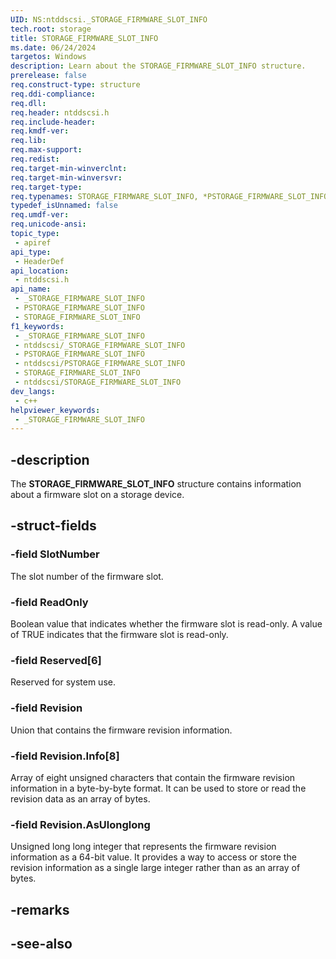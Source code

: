 ```yaml
---
UID: NS:ntddscsi._STORAGE_FIRMWARE_SLOT_INFO
tech.root: storage
title: STORAGE_FIRMWARE_SLOT_INFO
ms.date: 06/24/2024
targetos: Windows
description: Learn about the STORAGE_FIRMWARE_SLOT_INFO structure.
prerelease: false
req.construct-type: structure
req.ddi-compliance: 
req.dll: 
req.header: ntddscsi.h
req.include-header: 
req.kmdf-ver: 
req.lib: 
req.max-support: 
req.redist: 
req.target-min-winverclnt: 
req.target-min-winversvr: 
req.target-type: 
req.typenames: STORAGE_FIRMWARE_SLOT_INFO, *PSTORAGE_FIRMWARE_SLOT_INFO
typedef_isUnnamed: false
req.umdf-ver: 
req.unicode-ansi: 
topic_type:
 - apiref
api_type:
 - HeaderDef
api_location:
 - ntddscsi.h
api_name:
 - _STORAGE_FIRMWARE_SLOT_INFO
 - PSTORAGE_FIRMWARE_SLOT_INFO
 - STORAGE_FIRMWARE_SLOT_INFO
f1_keywords:
 - _STORAGE_FIRMWARE_SLOT_INFO
 - ntddscsi/_STORAGE_FIRMWARE_SLOT_INFO
 - PSTORAGE_FIRMWARE_SLOT_INFO
 - ntddscsi/PSTORAGE_FIRMWARE_SLOT_INFO
 - STORAGE_FIRMWARE_SLOT_INFO
 - ntddscsi/STORAGE_FIRMWARE_SLOT_INFO
dev_langs:
 - c++
helpviewer_keywords:
 - _STORAGE_FIRMWARE_SLOT_INFO
---
```


## -description

The **STORAGE_FIRMWARE_SLOT_INFO** structure contains information about a firmware slot on a storage device.

## -struct-fields

### -field SlotNumber

The slot number of the firmware slot.

### -field ReadOnly

Boolean value that indicates whether the firmware slot is read-only. A value of TRUE indicates that the firmware slot is read-only.

### -field Reserved[6]

Reserved for system use.

### -field Revision

Union that contains the firmware revision information.

### -field Revision.Info[8]

Array of eight unsigned characters that contain the firmware revision information in a byte-by-byte format. It can be used to store or read the revision data as an array of bytes.

### -field Revision.AsUlonglong

Unsigned long long integer that represents the firmware revision information as a 64-bit value. It provides a way to access or store the revision information as a single large integer rather than as an array of bytes.

## -remarks

## -see-also
